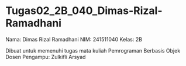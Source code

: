 # Tugas02_2B_040_Dimas-Rizal-Ramadhani
Nama: Dimas Rizal Ramadhani
NIM: 241511040
Kelas: 2B

Dibuat untuk memenuhi tugas mata kuliah Pemrograman Berbasis Objek
Dosen Pengampu: Zulkifli Arsyad
